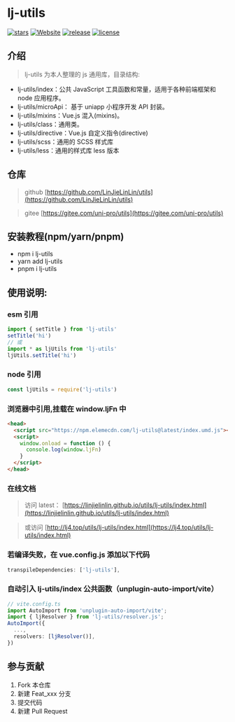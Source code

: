 # lj-utils

<!-- [![forks](https://img.shields.io/github/forks/LinJieLinLin/utils?style=flat-square&logo=GitHub)](https://github.com/LinJieLinLin/utils) -->
<!-- [![issues](https://img.shields.io/github/issues/LinJieLinLin/utils?style=flat-square&logo=GitHub)](https://github.com/LinJieLinLin/utils/issues) -->

[![stars](https://img.shields.io/github/stars/LinJieLinLin/utils?style=flat-square&logo=GitHub)](https://github.com/LinJieLinLin/utils)
[![Website](https://img.shields.io/badge/ljUtils-up-blue?style=flat-square)](https://linjielinlin.github.io/utils/lj-utils/index.html)
[![release](https://img.shields.io/github/v/release/LinJieLinLin/utils?style=flat-square)](https://github.com/LinJieLinLin/utils/releases)
[![license](https://img.shields.io/github/license/LinJieLinLin/utils?style=flat-square)](https://en.wikipedia.org/wiki/MIT_License)

## 介绍

> lj-utils 为本人整理的 js 通用库，目录结构:

- lj-utils/index：公共 JavaScript 工具函数和常量，适用于各种前端框架和 node 应用程序。
- lj-utils/microApi： 基于 uniapp 小程序开发 API 封装。
- lj-utils/mixins：Vue.js 混入(mixins)。
- lj-utils/class：通用类。
- lj-utils/directive：Vue.js 自定义指令(directive)
- lj-utils/scss：通用的 SCSS 样式库
- lj-utils/less：通用的样式库 less 版本

## 仓库

> github [https://github.com/LinJieLinLin/utils](https://github.com/LinJieLinLin/utils)

> gitee [https://gitee.com/uni-pro/utils](https://gitee.com/uni-pro/utils)

## 安装教程(npm/yarn/pnpm)

- npm i lj-utils
- yarn add lj-utils
- pnpm i lj-utils

## 使用说明:

### esm 引用

```js
import { setTitle } from 'lj-utils'
setTitle('hi')
// 或
import * as ljUtils from 'lj-utils'
ljUtils.setTitle('hi')
```

### node 引用

```js
const ljUtils = require('lj-utils')
```

### 浏览器中引用,挂载在 window.ljFn 中

```html
<head>
  <script src="https://npm.elemecdn.com/lj-utils@latest/index.umd.js"></script>
  <script>
    window.onload = function () {
      console.log(window.ljFn)
    }
  </script>
</head>
```

### 在线文档

> 访问 latest： [https://linjielinlin.github.io/utils/lj-utils/index.html](https://linjielinlin.github.io/utils/lj-utils/index.html)

> 或访问 [http://lj4.top/utils/lj-utils/index.html](https://lj4.top/utils/lj-utils/index.html)

### 若编译失败，在 vue.config.js 添加以下代码

```js
transpileDependencies: ['lj-utils'],
```

### 自动引入 lj-utils/index 公共函数（unplugin-auto-import/vite）

```ts
// vite.config.ts
import AutoImport from 'unplugin-auto-import/vite';
import { ljResolver } from 'lj-utils/resolver.js';
AutoImport({
  ...,
  resolvers: [ljResolver()],
})
```

## 参与贡献

1. Fork 本仓库
2. 新建 Feat_xxx 分支
3. 提交代码
4. 新建 Pull Request
